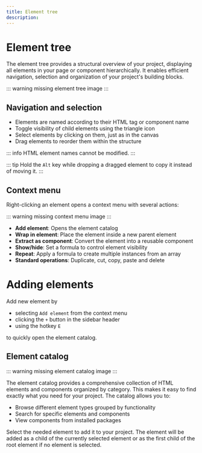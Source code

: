 ```yaml
---
title: Element tree
description:
---
```


# Element tree
The element tree provides a structural overview of your project, displaying all elements in your page or component hierarchically. It enables efficient navigation, selection and organization of your project's building blocks.

::: warning
missing element tree image
:::

## Navigation and selection
- Elements are named according to their HTML tag or component name
- Toggle visibility of child elements using the triangle icon
- Select elements by clicking on them, just as in the canvas
- Drag elements to reorder them within the structure

::: info
HTML element names cannot be modified.
:::

::: tip
Hold the `Alt` key while dropping a dragged element to copy it instead of moving it.
:::

## Context menu
Right-clicking an element opens a context menu with several actions:

::: warning
missing context menu image
:::

- **Add element**: Opens the element catalog
- **Wrap in element**: Place the element inside a new parent element
- **Extract as component**: Convert the element into a reusable component
- **Show/hide**: Set a formula to control element visibility
- **Repeat**: Apply a formula to create multiple instances from an array
- **Standard operations**: Duplicate, cut, copy, paste and delete

# Adding elements
Add new element by
- selecting `Add element` from the context menu
- clicking the `+` button in the sidebar header
- using the hotkey `E` 

to quickly open the element catalog.

## Element catalog
::: warning
missing element catalog image
:::

The element catalog provides a comprehensive collection of HTML elements and components organized by category. This makes it easy to find exactly what you need for your project. The catalog allows you to:
- Browse different element types grouped by functionality
- Search for specific elements and components
- View components from installed packages

Select the needed element to add it to your project. The element will be added as a child of the currently selected element or as the first child of the root element if no element is selected.